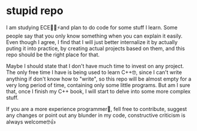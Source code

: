 # stupid repo
I am studying ECE🧙‍♂️⚡and plan to do code for some stuff I learn. Some people say that you only know something when you can explain it easily. Even though I agree, I find that I will just better internalize it by actually puting it into practice, by creating actual projects based on them, and this repo should be the right place for that.

Maybe I should state that I don't have much time to invest on any project. The only free time I have is being used to learn C++🤓, since I can't write anything if don't know how to "write", so this repo will be almost empty for a very long period of time, containing only some little programs. But am I sure that, once I finish my C++ book, I will start to delve into some more complex stuff.

If you are a more experience programmer🥸, fell free to contribute, suggest any changes or point out any blunder in my code, constructive criticism is always welcome🤓👍 
